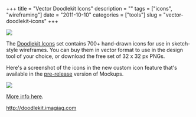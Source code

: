+++
title = "Vector Doodlekit Icons"
description = ""
tags = ["icons", "wireframing"]
date = "2011-10-10"
categories = ["tools"]
slug = "vector-doodlekit-icons"
+++


<div class="tool-screenshot mb1"><a href="http://doodlekit.imagiag.com/"><img id="bluga-thumbnail-2832" class="bluga-thumbnail custom" src="//media.konigi.com/bluga/
wt5232430e0b808_custom.jpg"/></a></div><p>The <a href="http://doodlekit.imagiag.com/">Doodlekit Icons</a> set contains 700+ hand-drawn icons for use in sketch-style wireframes. You can buy them in vector format to use in the design tool of your choice, or download the free set of 32 x 32 px PNGs. </p>
<p>Here's a screenshot of the icons in the new custom icon feature that's available in the <a href="http://balsamiq.com/products/mockups/next">pre-release</a> version of Mockups. </p>
<div class="screenshot"><img src="//media.konigi.com/tools/external/vd-icons-mockups.png" /></div>
<p><a href="http://doodlekit.imagiag.com/">More info here</a>.</p>
  
<p><a href="http://doodlekit.imagiag.com/">http://doodlekit.imagiag.com</a></p>
      
